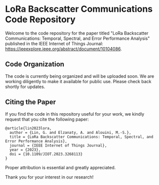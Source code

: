 # LoRa Backscatter Communications Code Repository

Welcome to the code repository for the paper titled "LoRa Backscatter Communications: Temporal, Spectral, and Error Performance Analysis" published in the IEEE Internet of Things Journal: https://ieeexplore.ieee.org/abstract/document/10104086.

## Code Organization

The code is currently being organized and will be uploaded soon. We are working diligently to make it available for public use. Please check back shortly for updates.

## Citing the Paper

If you find the code in this repository useful for your work, we kindly request that you cite the following paper:


```plaintext
@article{lin2023lora,
  author = {Lin, G. and Elzanaty, A. and Alouini, M.-S.},
  title = {LoRa Backscatter Communications: Temporal, Spectral, and Error Performance Analysis},
  journal = {IEEE Internet of Things Journal},
  year = {2023},
  doi = {10.1109/JIOT.2023.3268113}
}
```

Proper attribution is essential and greatly appreciated.

Thank you for your interest in our research!
